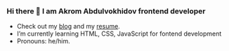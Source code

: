 ### Hi there 👋 I am Akrom Abdulvokhidov frontend developer
- Check out my [blog]() and my [resume]().
- I’m currently learning HTML, CSS, JavaScript for fontend development
- Pronouns: he/him.

